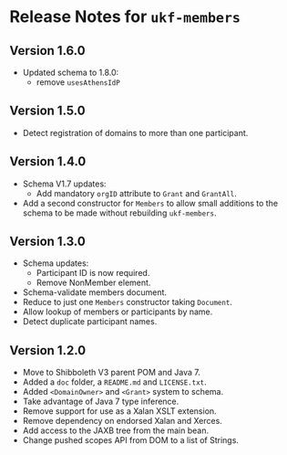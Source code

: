 # Release Notes for `ukf-members`

## Version 1.6.0 ##

* Updated schema to 1.8.0:
	* remove `usesAthensIdP`

## Version 1.5.0 ##

* Detect registration of domains to more than one participant.

## Version 1.4.0 ##

* Schema V1.7 updates:
	* Add mandatory `orgID` attribute to `Grant` and `GrantAll`.
* Add a second constructor for `Members` to allow small additions to the schema to be made without rebuilding `ukf-members`.
 
## Version 1.3.0 ##

* Schema updates:
    * Participant ID is now required.
    * Remove NonMember element.
* Schema-validate members document.
* Reduce to just one `Members` constructor taking `Document`.
* Allow lookup of members or participants by name.
* Detect duplicate participant names.

## Version 1.2.0 ##

* Move to Shibboleth V3 parent POM and Java 7.
* Added a `doc` folder, a `README.md` and `LICENSE.txt`.
* Added `<DomainOwner>` and `<Grant>` system to schema.
* Take advantage of Java 7 type inference.
* Remove support for use as a Xalan XSLT extension.
* Remove dependency on endorsed Xalan and Xerces.
* Add access to the JAXB tree from the main bean.
* Change pushed scopes API from DOM to a list of Strings.

